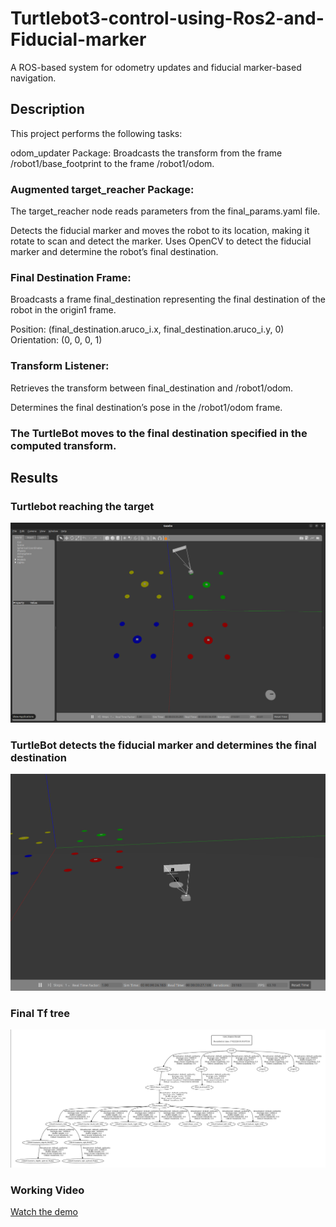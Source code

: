 # Turtlebot3-control-using-Ros2-and-Fiducial-marker

A ROS-based system for odometry updates and fiducial marker-based navigation.

## Description

This project performs the following tasks:

odom_updater Package: Broadcasts the transform from the frame /robot1/base_footprint to the frame /robot1/odom.

### Augmented target_reacher Package:

The target_reacher node reads parameters from the final_params.yaml file.
    
Detects the fiducial marker and moves the robot to its location, making it rotate to scan and detect the marker.
    Uses OpenCV to detect the fiducial marker and determine the robot’s final destination.

### Final Destination Frame:

Broadcasts a frame final_destination representing the final destination of the robot in the origin1 frame.

Position: (final_destination.aruco_i.x, final_destination.aruco_i.y, 0)
Orientation: (0, 0, 0, 1)

### Transform Listener:

Retrieves the transform between final_destination and /robot1/odom.

Determines the final destination’s pose in the /robot1/odom frame.

### The TurtleBot moves to the final destination specified in the computed transform.

## Results

### Turtlebot reaching the target

<img src="results/tb3_control.png" alt="My Image" width="800">

### TurtleBot detects the fiducial marker and determines the final destination

<img src="results/fiducial_marker.png" alt="My Image" width="800">

### Final Tf tree

<img src="results/frames.png" alt="My Image" width="800">

### Working Video

[Watch the demo](results/tb3_control)

